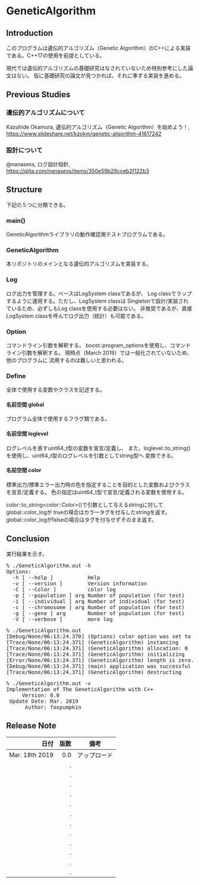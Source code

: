# GeneticAlgorithm


## Introduction 

このプログラムは遺伝的アルゴリズム（Genetic Algorithm）のC++による実装である。C++17の使用を前提としている。

現代では遺伝的アルゴリズムの基礎研究はなされていないため特別参考にした論文はない。
仮に基礎研究の論文が見つかれば、それに準ずる実装を進める。

## Previous Studies

### 遺伝的アルゴリズムについて
Kazuhide Okamura,  遺伝的アルゴリズム（Genetic Algorithm）を始めよう！, https://www.slideshare.net/kzokm/genetic-algorithm-41617242

### 設計について
@nanasess, ログ設計指針, https://qiita.com/nanasess/items/350e59b29cceb2f122b3
## Structure

下記の５つに分類できる。

### main()
  GeneticAlgorithmライブラリの動作確認用テストプログラムである。

### GeneticAlgorithm
  本リポジトリのメインとなる遺伝的アルゴリズムを実装する。

### Log
  ログ出力を管理する。ベースはLogSystem classであるが、
  Log classでラップするように運用する。ただし、LogSystem classは
  Singletonで設計/実装されているため、必ずしもLog classを使用する必要はない。
  非推奨であるが、直接LogSystem classを呼んでログ出力（統計）も可能である。

### Option
  コマンドライン引数を解釈する。
  boost::program_optionsを使用し、コマンドライン引数を解釈する。
  現時点（March 2019）では一般化されていないため、他のプログラムに
  流用するのは難しいと思われる。

### Define
  全体で使用する変数やクラスを記述する。
  
#### 名前空間 global
  プログラム全体で使用するフラグ類である。

#### 名前空間 loglevel
  ログレベルを表すuint64_t型の変数を宣言/定義し、
  また、loglevel::to_string()を使用し、uint64_t型のログレベルを引数としてstring型へ
  変換できる。

#### 名前空間 color
  標準出力/標準エラー出力時の色を指定することを目的とした変数およびクラスを宣言/定義する。
  色の指定はuint64_t型で宣言/定義される変数を使用する。

  color::to_string&lt;color::Color&gt;()で引数として与えるstringに対してglobal::color_logが
  trueの場合はカラータグを付与したstringを返す。
  global::color_logがfalseの場合はタグを付与せずそのまま返す。
## Conclusion

実行結果を示す。

<pre>
% ./GeneticAlgorithm.out -h
Options:
  -h [ --help ]           Help
  -v [ --version ]        Version information
  -C [ --Color ]          color log
  -p [ --population ] arg Number of population (for test)
  -i [ --individual ] arg Number of individual (for test)
  -c [ --chromosome ] arg Number of population (for test)
  -g [ --gene ] arg       Number of population (for test)
  -V [ --verbose ]        more log
</pre>

<pre>
% ./GeneticAlgorithm.out
[Debug/None/06:13:24.370] (Options) color option was set to false.
[Trace/None/06:13:24.371] (GeneticAlgorithm) instancing
[Trace/None/06:13:24.371] (GeneticAlgorithm) allocation: 0
[Trace/None/06:13:24.371] (GeneticAlgorithm) initializing
[Error/None/06:13:24.371] (GeneticAlgorithm) length is zero. allocate memory.
[Debug/None/06:13:24.371] (main) application was successful
[Trace/None/06:13:24.371] (GeneticAlgorithm) destructing
</pre>

<pre>
% ./GeneticAlgorithm.out -v
Implementation of The GeneticAlgorithm with C++
     Version: 0.0
 Update Date: Mar. 2019
      Author: foxpumpkin
</pre>

## Release Note

| 日付 | 版数 | 備考 |
| ---: | ---: | ---  |
| Mar. 18th 2019 | 0.0 | アップロード |
|                |  .  |              |
|                |  .  |              |
|                |  .  |              |
|                |  .  |              |
|                |  .  |              |
|                |  .  |              |
|                |  .  |              |
|                |  .  |              |
|                |  .  |              |
|                |  .  |              |
|                |  .  |              |
|                |  .  |              |
